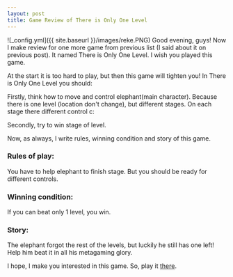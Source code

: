 ```yaml
---
layout: post
title: Game Review of There is Only One Level
---
```

![_config.yml]({{ site.baseurl }}/images/reke.PNG)
Good evening, guys! Now I make review for one more game from previous list (I said about it on previous post). It named There is Only One Level. I wish you played this game. 

At the start it is too hard to play, but then this game will tighten you! In There is Only One Level you should:

Firstly, think how to move and control elephant(main character). Because there is one level (location don't change), but different stages. On each stage there different control c:

Secondly, try to win stage of level.

Now, as always, I write rules, winning condition and story of this game.

### Rules of play:

You have to help elephant to finish stage. But you should be ready for different controls.

### Winning condition:

If you can beat only 1 level, you win.

### Story:

The elephant forgot the rest of the levels, but luckily he still has one left! Help him beat it in all his metagaming glory. 

I hope, I make you interested in this game. So, play it [there](http://www.onemorelevel.com/game/there_is_only_one_level).
